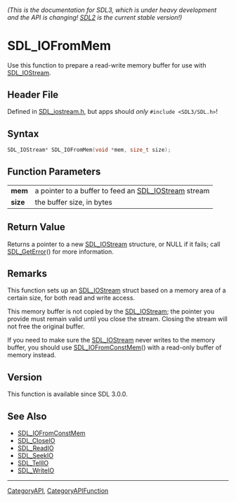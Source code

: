###### (This is the documentation for SDL3, which is under heavy development and the API is changing! [SDL2](https://wiki.libsdl.org/SDL2/) is the current stable version!)
# SDL_IOFromMem

Use this function to prepare a read-write memory buffer for use with [SDL_IOStream](SDL_IOStream).

## Header File

Defined in [SDL_iostream.h](https://github.com/libsdl-org/SDL/blob/main/include/SDL3/SDL_iostream.h), but apps should _only_ `#include <SDL3/SDL.h>`!

## Syntax

```c
SDL_IOStream* SDL_IOFromMem(void *mem, size_t size);

```

## Function Parameters

|              |                                                                      |
| ------------ | -------------------------------------------------------------------- |
| **mem**      | a pointer to a buffer to feed an [SDL_IOStream](SDL_IOStream) stream |
| **size**     | the buffer size, in bytes                                            |

## Return Value

Returns a pointer to a new [SDL_IOStream](SDL_IOStream) structure, or NULL
if it fails; call [SDL_GetError](SDL_GetError)() for more information.

## Remarks

This function sets up an [SDL_IOStream](SDL_IOStream) struct based on a
memory area of a certain size, for both read and write access.

This memory buffer is not copied by the [SDL_IOStream](SDL_IOStream); the
pointer you provide must remain valid until you close the stream. Closing
the stream will not free the original buffer.

If you need to make sure the [SDL_IOStream](SDL_IOStream) never writes to
the memory buffer, you should use
[SDL_IOFromConstMem](SDL_IOFromConstMem)() with a read-only buffer of
memory instead.

## Version

This function is available since SDL 3.0.0.

## See Also

* [SDL_IOFromConstMem](SDL_IOFromConstMem)
* [SDL_CloseIO](SDL_CloseIO)
* [SDL_ReadIO](SDL_ReadIO)
* [SDL_SeekIO](SDL_SeekIO)
* [SDL_TellIO](SDL_TellIO)
* [SDL_WriteIO](SDL_WriteIO)

----
[CategoryAPI](CategoryAPI), [CategoryAPIFunction](CategoryAPIFunction)

